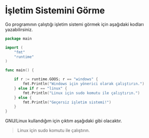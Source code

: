 # İşletim Sistemini Görme

Go programının çalıştığı işletim sistemi görmek için aşağıdaki kodları yazabilirsiniz.

```go
package main

import (
	"fmt"
	"runtime"
)

func main() {

	if r := runtime.GOOS; r == "windows" {
		fmt.Println("Windows için yönerici olarak çalıştırın.")
	} else if r == "linux" {
		fmt.Println("Linux için sudo komutu ile çalıştırın.")
	} else {
		fmt.Println("Geçersiz işletim sistemi!")
	}
}
```

GNU/Linux kullandığım için çıktım aşağıdaki gibi olacaktır.

> Linux için sudo komutu ile çalıştırın.

